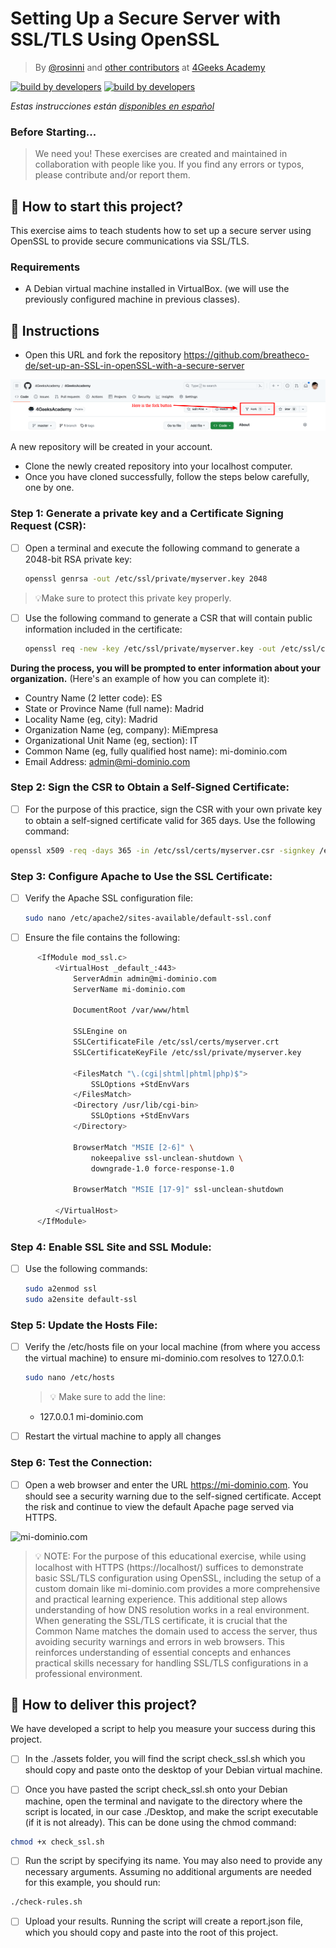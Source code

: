 <!-- hide -->
# Setting Up a Secure Server with SSL/TLS Using OpenSSL

> By [@rosinni](https://github.com/rosinni) and [other contributors](https://github.com/breatheco-de/set-up-an-SSL-in-openSSL-with-a-secure-server/graphs/contributors) at [4Geeks Academy](https://4geeksacademy.co/)

[![build by developers](https://img.shields.io/badge/build_by-Developers-blue)](https://4geeks.com)
[![build by developers](https://img.shields.io/twitter/follow/4geeksacademy?style=social&logo=twitter)](https://twitter.com/4geeksacademy)

*Estas instrucciones están [disponibles en español](https://github.com/breatheco-de/set-up-an-SSL-in-openSSL-with-a-secure-server/blob/main/README.md)*
<!-- endhide -->

<!-- hide -->

### Before Starting...

> We need you! These exercises are created and maintained in collaboration with people like you. If you find any errors or typos, please contribute and/or report them.

<!-- endhide -->

## 🌱 How to start this project?

This exercise aims to teach students how to set up a secure server using OpenSSL to provide secure communications via SSL/TLS.

### Requirements

* A Debian virtual machine installed in VirtualBox. (we will use the previously configured machine in previous classes).


## 📝 Instructions

* Open this URL and fork the repository https://github.com/breatheco-de/set-up-an-SSL-in-openSSL-with-a-secure-server

 ![fork button](https://github.com/4GeeksAcademy/4GeeksAcademy/blob/master/site/src/static/fork_button.png?raw=true)

A new repository will be created in your account.

* Clone the newly created repository into your localhost computer.
* Once you have cloned successfully, follow the steps below carefully, one by one.

### Step 1: Generate a private key and a Certificate Signing Request (CSR):
- [ ] Open a terminal and execute the following command to generate a 2048-bit RSA private key:
    ```sh
    openssl genrsa -out /etc/ssl/private/myserver.key 2048
    ```
> 💡Make sure to protect this private key properly.

<!-- ### Step 2: Generate a Certificate Signing Request (CSR): -->

- [ ] Use the following command to generate a CSR that will contain public information included in the certificate:

    ```sh
    openssl req -new -key /etc/ssl/private/myserver.key -out /etc/ssl/certs/myserver.csr
    ```
**During the process, you will be prompted to enter information about your organization.** 
   (Here's an example of how you can complete it):
  * Country Name (2 letter code): ES
  * State or Province Name (full name): Madrid
  * Locality Name (eg, city): Madrid
  * Organization Name (eg, company): MiEmpresa
  * Organizational Unit Name (eg, section): IT
  * Common Name (eg, fully qualified host name): mi-dominio.com
  * Email Address: admin@mi-dominio.com


### Step 2: Sign the CSR to Obtain a Self-Signed Certificate:
- [ ] For the purpose of this practice, sign the CSR with your own private key to obtain a self-signed certificate valid for 365 days. Use the following command:

 ```sh
 openssl x509 -req -days 365 -in /etc/ssl/certs/myserver.csr -signkey /etc/ssl/private/myserver.key -out /etc/ssl/certs/myserver.crt
 ```

### Step 3: Configure Apache to Use the SSL Certificate:
- [ ] Verify the Apache SSL configuration file:

    ```sh
    sudo nano /etc/apache2/sites-available/default-ssl.conf
    ```

- [ ] Ensure the file contains the following:

```sh
      <IfModule mod_ssl.c>
          <VirtualHost _default_:443>
              ServerAdmin admin@mi-dominio.com
              ServerName mi-dominio.com

              DocumentRoot /var/www/html

              SSLEngine on
              SSLCertificateFile /etc/ssl/certs/myserver.crt
              SSLCertificateKeyFile /etc/ssl/private/myserver.key

              <FilesMatch "\.(cgi|shtml|phtml|php)$">
                  SSLOptions +StdEnvVars
              </FilesMatch>
              <Directory /usr/lib/cgi-bin>
                  SSLOptions +StdEnvVars
              </Directory>

              BrowserMatch "MSIE [2-6]" \
                  nokeepalive ssl-unclean-shutdown \
                  downgrade-1.0 force-response-1.0

              BrowserMatch "MSIE [17-9]" ssl-unclean-shutdown

          </VirtualHost>
      </IfModule>
```
### Step 4: Enable SSL Site and SSL Module:
- [ ] Use the following commands:

    ```sh
    sudo a2enmod ssl
    sudo a2ensite default-ssl
    ```
### Step 5: Update the Hosts File:
- [ ] Verify the /etc/hosts file on your local machine (from where you access the virtual machine) to ensure mi-dominio.com resolves to 127.0.0.1:

    ```sh
    sudo nano /etc/hosts
    ```
  > 💡 Make sure to add the line:
    * 127.0.0.1 mi-dominio.com

- [ ]  Restart the virtual machine to apply all changes


### Step 6: Test the Connection:
- [ ] Open a web browser and enter the URL https://mi-dominio.com. You should see a security warning due to the self-signed certificate. Accept the risk and continue to view the default Apache page served via HTTPS.

![mi-dominio.com](https://github.com/breatheco-de/set-up-an-SSL-in-openSSL-with-a-secure-server/blob/main/assets/https.png)


> 💡 NOTE: For the purpose of this educational exercise, while using localhost with HTTPS (https://localhost/) suffices to demonstrate basic SSL/TLS configuration using OpenSSL, including the setup of a custom domain like mi-dominio.com provides a more comprehensive and practical learning experience. This additional step allows understanding of how DNS resolution works in a real environment. When generating the SSL/TLS certificate, it is crucial that the Common Name matches the domain used to access the server, thus avoiding security warnings and errors in web browsers. This reinforces understanding of essential concepts and enhances practical skills necessary for handling SSL/TLS configurations in a professional environment.

## 🚛 How to deliver this project?

We have developed a script to help you measure your success during this project.

- [ ] In the ./assets folder, you will find the script check_ssl.sh which you should copy and paste onto the desktop of your Debian virtual machine.

- [ ] Once you have pasted the script check_ssl.sh onto your Debian machine, open the terminal and navigate to the directory where the script is located, in our case ./Desktop, and make the script executable (if it is not already). This can be done using the chmod command:

```sh
chmod +x check_ssl.sh
```

- [ ] Run the script by specifying its name. You may also need to provide any necessary arguments. Assuming no additional arguments are needed for this example, you should run:

```sh
./check-rules.sh
```

- [ ] Upload your results. Running the script will create a report.json file, which you should copy and paste into the root of this project.
